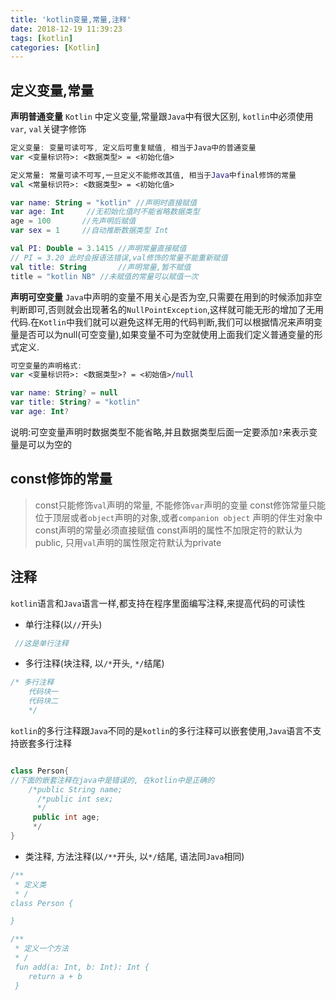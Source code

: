```yaml
---
title: 'kotlin变量,常量,注释'
date: 2018-12-19 11:39:23
tags: [kotlin]
categories: [Kotlin]
---
```


## 定义变量,常量
**声明普通变量**
`Kotlin` 中定义变量,常量跟`Java`中有很大区别, `kotlin`中必须使用`var`, `val`关键字修饰
```kotlin
定义变量: 变量可读可写, 定义后可重复赋值, 相当于Java中的普通变量
var <变量标识符>: <数据类型> = <初始化值>

定义常量: 常量可读不可写,一旦定义不能修改其值, 相当于Java中final修饰的常量
val <常量标识符>: <数据类型> = <初始化值>
```

```kotlin
var name: String = "kotlin"	//声明时直接赋值
var age: Int 	 //无初始化值时不能省略数据类型
age = 100		//先声明后赋值
var sex = 1		//自动推断数据类型 Int

val PI: Double = 3.1415 //声明常量直接赋值
// PI = 3.20 此时会报语法错误,val修饰的常量不能重新赋值
val title: String		//声明常量,暂不赋值
title = "kotlin NB"	//未赋值的常量可以赋值一次
```

**声明可空变量**
`Java`中声明的变量不用关心是否为空,只需要在用到的时候添加非空判断即可,否则就会出现著名的`NullPointException`,这样就可能无形的增加了无用代码.在`Kotlin`中我们就可以避免这样无用的代码判断,我们可以根据情况来声明变量是否可以为null(可空变量),如果变量不可为空就使用上面我们定义普通变量的形式定义.
```kotlin
可空变量的声明格式:
var <变量标识符>: <数据类型>? = <初始值>/null

var name: String? = null
var title: String? = "kotlin"
var age: Int?
```
说明:可空变量声明时数据类型不能省略,并且数据类型后面一定要添加`?`来表示变量是可以为空的

## const修饰的常量
> const只能修饰`val`声明的常量, 不能修饰`var`声明的变量
> const修饰常量只能位于顶层或者`object`声明的对象,或者`companion object` 声明的伴生对象中
> const声明的常量必须直接赋值
> const声明的属性不加限定符的默认为public, 只用`val`声明的属性限定符默认为private

## 注释
`kotlin`语言和`Java`语言一样,都支持在程序里面编写注释,来提高代码的可读性
* 单行注释(以`//`开头)
```kotlin
 //这是单行注释
```
* 多行注释(块注释, 以`/*`开头, `*/`结尾)

```kotlin
/* 多行注释
    代码块一
    代码块二
 	*/
```
`kotlin`的多行注释跟`Java`不同的是`kotlin`的多行注释可以嵌套使用,`Java`语言不支持嵌套多行注释
```Java

class Person{
//下面的嵌套注释在java中是错误的, 在kotlin中是正确的
	/*public String name;
	  /*public int sex;
	  */
	 public int age; 
	 */
}

```
* 类注释, 方法注释(以`/**`开头, 以`*/`结尾, 语法同`Java`相同)

```kotlin
/**
 * 定义类
 * /
class Person {

}

/**
 * 定义一个方法
 * /
 fun add(a: Int, b: Int): Int {
 	return a + b
 }
```

